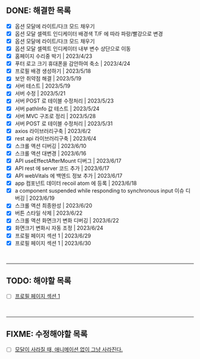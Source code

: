## DONE: 해결한 목록

- [x] 옵션 모달에 라이트/다크 모드 채우기
- [x] 옵션 모달 셀렉트 인디케이터 배경색 T/F 에 따라 파랑/빨강으로 변경
- [x] 옵션 모달에 라이트/다크 모드 채우기
- [x] 옵션 모달 셀렉트 인디케이터 내부 변수 상단으로 이동
- [x] 홈페이지 수리중 박기 | 2023/4/23
- [x] 푸터 로고 크기 휴대폰을 감안하여 축소 | 2023/4/24
- [x] 프로필 배경 생성하기 | 2023/5/18
- [x] 보안 취약점 해결 | 2023/5/19
- [x] 서버 테스트 | 2023/5/19
- [x] 서버 수정 | 2023/5/21
- [x] 서버 POST 로 테이블 수정처리 | 2023/5/23
- [x] 서버 pathInfo 값 테스트 | 2023/5/24
- [x] 서버 MVC 구조로 정리 | 2023/5/28
- [x] 서버 POST 로 테이블 수정처리 | 2023/5/31
- [x] axios 라이브러리구축 | 2023/6/2
- [x] rest api 라이브러리구축 | 2023/6/4
- [x] 스크롤 액션 디버깅 | 2023/6/10
- [x] 스크롤 액션 대변경 | 2023/6/16
- [x] API useEffectAfterMount 디버그 | 2023/6/17
- [x] API rest 에 server 코드 추가 | 2023/6/17
- [x] API webVitals 에 백엔드 정보 추가 | 2023/6/17
- [x] app 컴포넌트 데이터 recoil atom 에 등록 | 2023/6/18
- [x] a component suspended while responding to synchronous input 이슈 디버깅 | 2023/6/19
- [x] 스크롤 액션 최종완성 | 2023/6/20
- [x] 버튼 스타일 삭제 | 2023/6/22
- [x] 스크롤 액션 화면크기 변화 디버깅 | 2023/6/22
- [x] 화면크기 변화시 자동 조정 | 2023/6/24
- [x] 프로필 페이지 섹션 1 | 2023/6/29
- [x] 프로필 페이지 섹션 1 | 2023/6/30

<br />

---

## TODO: 해야할 목록

- [ ] [프로필 페이지 섹션 1](front-end\src\components\ProfilePage\components\ProfileSection01\index.tsx)

<br />

---

## FIXME: 수정해야할 목록

- [ ] [모달이 사라질 때, 애니메이션 없이 그냥 사라진다.](front-end\src\components\Sidebar\components\SidebarOption\components\SidebarOptionModal\style.tsx)
